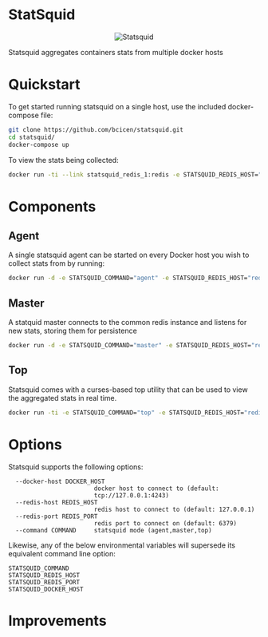 # StatSquid

<p align="center">
  <img src="https://raw.githubusercontent.com/bcicen/statsquid/master/statsquid.png" alt="Statsquid"/>
</p>

Statsquid aggregates containers stats from multiple docker hosts

# Quickstart

To get started running statsquid on a single host, use the included docker-compose file:

```bash
git clone https://github.com/bcicen/statsquid.git
cd statsquid/
docker-compose up
```

To view the stats being collected:
```bash
docker run -ti --link statsquid_redis_1:redis -e STATSQUID_REDIS_HOST="redis" bcicen/statsquid --command top
```

# Components

## Agent

A single statsquid agent can be started on every Docker host you wish to collect stats from by running:
```bash
docker run -d -e STATSQUID_COMMAND="agent" -e STATSQUID_REDIS_HOST="redis.domain.com" -v /var/run/docker.sock:/var/run/docker.sock bcicen/statsquid
```

## Master

A statquid master connects to the common redis instance and listens for new stats, storing them for persistence
```bash
docker run -d -e STATSQUID_COMMAND="master" -e STATSQUID_REDIS_HOST="redis.domain.com" bcicen/statsquid
```

## Top

Statsquid comes with a curses-based top utility that can be used to view the aggregated stats in real time.
```bash
docker run -ti -e STATSQUID_COMMAND="top" -e STATSQUID_REDIS_HOST="redis.domain.com" bcicen/statsquid
```

# Options

Statsquid supports the following options:
```
  --docker-host DOCKER_HOST
                        docker host to connect to (default:
                        tcp://127.0.0.1:4243)
  --redis-host REDIS_HOST
                        redis host to connect to (default: 127.0.0.1)
  --redis-port REDIS_PORT
                        redis port to connect on (default: 6379)
  --command COMMAND     statsquid mode (agent,master,top)
```
Likewise, any of the below environmental variables will supersede its equivalent command line option:
```
STATSQUID_COMMAND
STATSQUID_REDIS_HOST
STATSQUID_REDIS_PORT
STATSQUID_DOCKER_HOST
```

# Improvements
